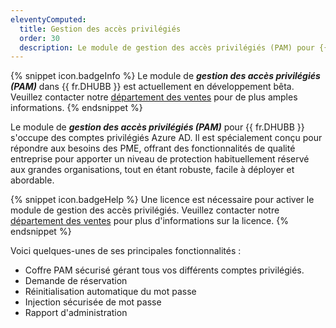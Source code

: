 ```yaml
---
eleventyComputed:
  title: Gestion des accès privilégiés
  order: 30
  description: Le module de gestion des accès privilégiés (PAM) pour {{ fr.DHUBB }} s'occupe des comptes privilégiés Azure AD. Il est spécialement conçu pour répondre aux besoins des PME, offrant des fonctionnalités de qualité entreprise pour apporter un niveau de protection habituellement réservé aux grandes organisations, tout en étant robuste, facile à déployer et abordable.
---
```

{% snippet icon.badgeInfo %}
Le module de ***gestion des accès privilégiés (PAM)*** dans {{ fr.DHUBB }} est actuellement en développement bêta. Veuillez contacter notre [département des ventes](mailto:sales@devolutions.net) pour de plus amples informations.
{% endsnippet %}  

Le module de ***gestion des accès privilégiés (PAM)*** pour {{ fr.DHUBB }} s'occupe des comptes privilégiés Azure AD. Il est spécialement conçu pour répondre aux besoins des PME, offrant des fonctionnalités de qualité entreprise pour apporter un niveau de protection habituellement réservé aux grandes organisations, tout en étant robuste, facile à déployer et abordable.  

{% snippet icon.badgeHelp %}
Une licence est nécessaire pour activer le module de gestion des accès privilégiés. Veuillez contacter notre [département des ventes](mailto:sales@devolutions.net) pour plus d'informations sur la licence.
{% endsnippet %}  

Voici quelques-unes de ses principales fonctionnalités :  

* Coffre PAM sécurisé gérant tous vos différents comptes privilégiés.
* Demande de réservation
* Réinitialisation automatique du mot passe
* Injection sécurisée de mot passe
* Rapport d'administration
